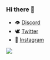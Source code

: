 ### Hi there 👋


- 👁 [Discord](https://discord.gg/zep)
- 🕊 [Twitter](https://twitter.com/rayaneuh212)
- 📸 [Instagram](https://instagram.com/rayanee.detp)

<img src="https://github-readme-stats.vercel.app/api?username=rayaneqlf&&show_icons=true&title_color=700eea&icon_color=0000FF&text_color=daf7dc&bg_color=#000000">
